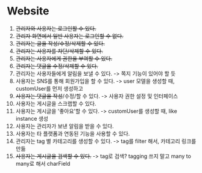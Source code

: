 # Website

1. ~~관리자와 사용자는 로그인할 수 있다.~~
2. ~~관리자 화면에서 일반 사용자는 로그인할 수 없다.~~
3. ~~관리자는 글을 작성/수정/삭제할 수 있다.~~
4. ~~관리자는 사용자를 차단/삭제할 수 있다.~~
5. ~~관리자는 사용자에게 권한을 부여할 수 있다.~~
6. ~~관리자는 댓글을 수정/삭제할 수 있다.~~
7. 관리자는 사용자들에게 알림을 보낼 수 있다. -> 쪽지 기능이 있어야 할 듯
8. 사용자는 SNS를 통해 회원가입을 할 수 있다. -> user 모델을 생성할 때, customUser를 먼저 생성하고
9. ~~사용자는 댓글을 작성~~/수정/할 수 있다. -> 사용자 권한 설정 및 인터페이스 
10. 사용자는 게시글을 스크랩할 수 있다.
11. 사용자는 게시글을 '좋아요'할 수 있다. -> customUser를 생성할 때, like instance 생성
12. 사용자는 관리자가 보낸 알림을 받을 수 있다.
13. 사용자는 타 플랫폼과 연동된 기능을 사용할 수 있다.
14. 관리자는 tag 별 카테고리를 생성할 수 있다. -> tag를 filter 해서, 카테고리 링크를 만듦
15. ~~사용자는 게시글을 검색할 수 있다.~~ -> tag로 검색? tagging 쓰지 말고 many to many로 해서 charField
